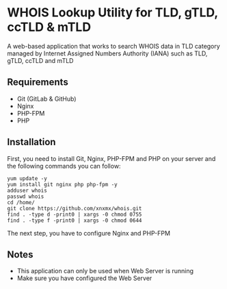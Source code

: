 # WHOIS Lookup Utility for TLD, gTLD, ccTLD & mTLD

A web-based application that works to search WHOIS data in TLD category managed by Internet Assigned Numbers Authority (IANA) such as TLD, gTLD, ccTLD and mTLD

## Requirements
- Git (GitLab & GitHub)
- Nginx
- PHP-FPM
- PHP

## Installation
First, you need to install Git, Nginx, PHP-FPM and PHP on your server and the following commands you can follow:

```
yum update -y
yum install git nginx php php-fpm -y
adduser whois
passwd whois
cd /home/
git clone https://github.com/xnxmx/whois.git
find . -type d -print0 | xargs -0 chmod 0755
find . -type f -print0 | xargs -0 chmod 0644
```
The next step, you have to configure Nginx and PHP-FPM

## Notes
- This application can only be used when Web Server is running
- Make sure you have configured the Web Server
